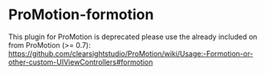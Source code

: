 # ProMotion-formotion

This plugin for ProMotion is deprecated please use the already included
on from ProMotion (>= 0.7):
https://github.com/clearsightstudio/ProMotion/wiki/Usage:-Formotion-or-other-custom-UIViewControllers#formotion

